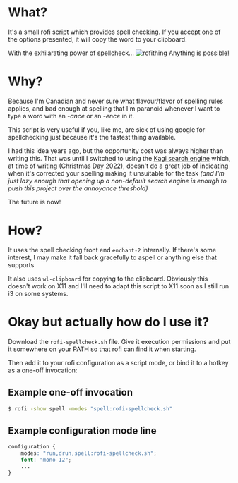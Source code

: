 # What?

It's a small rofi script which provides spell checking. If you accept one of the options presented, it will copy the word to your clipboard.

With the exhilarating power of spellcheck...
![rofithing](https://user-images.githubusercontent.com/425547/209489594-40219ab9-416f-48e4-bd50-338310e402f5.gif)
Anything is possible!

# Why?

Because I'm Canadian and never sure what flavour/flavor of spelling rules applies, and bad enough at spelling that I'm paranoid whenever I want to type a word with an *-ance* or an *-ence* in it.

This script is very useful if you, like me, are sick of using google for spellchecking just because it's the fastest thing available.

I had this idea years ago, but the opportunity cost was always higher than writing this. That was until I switched to using the [Kagi search engine](https://kagi.com) which, at time of writing (Christmas Day 2022), doesn't do a great job of indicating when it's corrected your spelling making it unsuitable for the task *(and I'm just lazy enough that opening up a non-default search engine is enough to push this project over the annoyance threshold)*

The future is now!

# How?

It uses the spell checking front end `enchant-2` internally. If there's some interest, I may make it fall back gracefully to aspell or anything else that supports 

It also uses `wl-clipboard` for copying to the clipboard. Obviously this doesn't work on X11 and I'll need to adapt this script to X11 soon as I still run i3 on some systems.

# Okay but actually how do I use it?

Download the `rofi-spellcheck.sh` file. Give it execution permissions and put it somewhere on your PATH so that rofi can find it when starting.

Then add it to your rofi configuration as a script mode, or bind it to a hotkey as a one-off invocation:

## Example one-off invocation
```bash
$ rofi -show spell -modes "spell:rofi-spellcheck.sh"
```

## Example configuration mode line
```css
configuration {
    modes: "run,drun,spell:rofi-spellcheck.sh";
    font: "mono 12";
    ...
}
```
